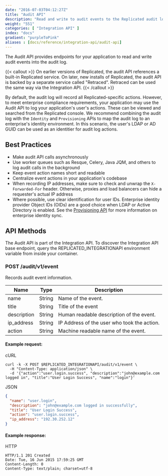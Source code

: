 ```yaml
---
date: "2016-07-03T04:12:27Z"
title: "Audit API"
description: "Read and write to audit events to the Replicated audit log."
weight: "551"
categories: [ "Integration API" ]
index: "docs"
gradient: "purpleToPink"
aliases : [docs/reference/integration-api/audit-api]
---
```


The Audit API provides endpoints for your application to read and write audit events into the audit log.

{{< callout >}}
On earlier versions of Replicated, the audit API references a built-in Replicated service. On later, new installs of Replicated, the audit API is backed by a separate service called "Retraced". Retraced can be used the same way via the Integration API.
{{< /callout >}}

By default, the audit log will record all Replicated-specific actions. However, to meet enterprise compliance requirements, your application may use the Audit API to log your application's user's actions. These can be viewed and searched from the Replicated console. We recommend combining the audit log with the `Identity` and `Provisioning` APIs to map the audit log to an enterprise's identity environment. In this scenario, the user's LDAP or AD GUID can be used as an identitier for audit log actions.

## Best Practices

* Make audit API calls asynchronously
* Use worker queues such as Resque, Celery, Java JQM, and others to log audit calls in the background
* Keep event action names short and readable
* Centralize event actions in your application's codebase
* When recording IP addresses, make sure to check and unwrap the `X-Forwarded-For` header. Otherwise, proxies and load balancers can hide a requester's actual IP address
* Where possible, use clear identification for user IDs. Enterprise identity provider Object IDs (OIDs) are a good choice when LDAP or Active Directory is enabled. See the [Provisioning API](/api/integration-api/provisioning-api) for more information on enterprise identity sync.

## API Methods

The Audit API is part of the Integration API. To discover the Integration API base endpoint, query the REPLICATED_INTEGRATIONAPI environment variable from inside your container.

### POST /audit/v1/event

Records audit event information.

| Name        | Type   | Description                                 |
| ----------- | ------ | ------------------------------------------- |
| name        | String | Name of the event.                          |
| title       | String | Title of the event                          |
| description | String | Human readable description of the event.    |
| ip_address  | String | IP Address of the user who took the action. |
| action      | String | Machine readable name of the event.         |

#### Example request:

cURL

```shell
curl -k -X POST $REPLICATED_INTEGRATIONAPI/audit/v1/event \
  -H "Content-Type: application/json" \
  -d '{"action":"user.login.success", "description":"john@example.com logged in", "title":"User Login Success", "name":"login"}'
```

JSON

```json
{
  "name": "user.login",
  "description": "john@example.com logged in successfully",
  "title": "User Login Success",
  "action": "user.login.success",
  "ip_address": "192.30.252.12"
}
```

#### Example response:

HTTP

```
HTTP/1.1 201 Created
Date: Tue, 16 Jun 2015 17:59:25 GMT
Content-Length: 0
Content-Type: text/plain; charset=utf-8
```
